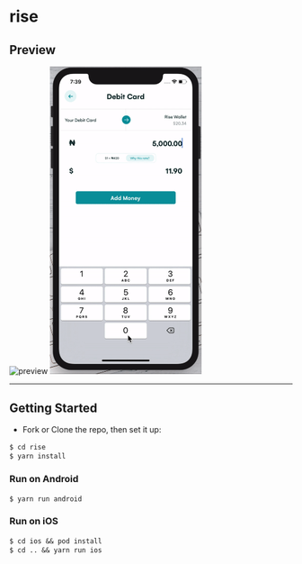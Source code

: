 # rise

## Preview

<span>
<img src="./docs/assets/preview1.gif" alt="preview"  width="270" />
<img src="./docs/assets/preview2.gif" alt="preview"  width="270" />
</span>

<hr />

## Getting Started

- Fork or Clone the repo, then set it up:

```
$ cd rise
$ yarn install
```

### Run on Android

```
$ yarn run android
```

### Run on iOS

```
$ cd ios && pod install
$ cd .. && yarn run ios
```
